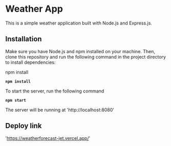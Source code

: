 # Weather App

This is a simple weather application built with Node.js and Express.js.

## Installation

Make sure you have Node.js and npm installed on your machine. Then, clone this repository and run the following command in the project directory to install dependencies:

npm install

**`npm install`**

To start the server, run the following command

**`npm start`**

The server will be running at 'http://localhost:8080'

## Deploy link

'https://weatherforecast-jet.vercel.app/'
